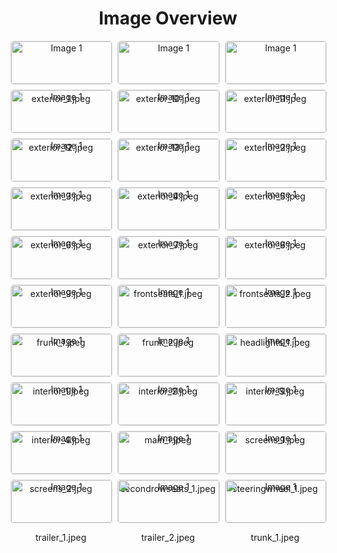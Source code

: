 <h1 style ="text-align: center;"> Image Overview </h1>
<div style="display: flex; flex-wrap: wrap; gap: 10px; justify-content: center;">
<div style="flex: 1 1 calc(33.333% - 20px); max-width: 300px; text-align: center;">
<img src="https://media.evkx.net/multimedia/models/lucid/gravity/gravity_dream_edition/exterior_1_xst.jpeg" alt="Image 1" style="width: 100%; border: 1px solid #ddd; border-radius: 5px;">
<p>exterior_1.jpeg</p>
</div>
<div style="flex: 1 1 calc(33.333% - 20px); max-width: 300px; text-align: center;">
<img src="https://media.evkx.net/multimedia/models/lucid/gravity/gravity_dream_edition/exterior_10_xst.jpeg" alt="Image 1" style="width: 100%; border: 1px solid #ddd; border-radius: 5px;">
<p>exterior_10.jpeg</p>
</div>
<div style="flex: 1 1 calc(33.333% - 20px); max-width: 300px; text-align: center;">
<img src="https://media.evkx.net/multimedia/models/lucid/gravity/gravity_dream_edition/exterior_11_xst.jpeg" alt="Image 1" style="width: 100%; border: 1px solid #ddd; border-radius: 5px;">
<p>exterior_11.jpeg</p>
</div>
<div style="flex: 1 1 calc(33.333% - 20px); max-width: 300px; text-align: center;">
<img src="https://media.evkx.net/multimedia/models/lucid/gravity/gravity_dream_edition/exterior_12_xst.jpeg" alt="Image 1" style="width: 100%; border: 1px solid #ddd; border-radius: 5px;">
<p>exterior_12.jpeg</p>
</div>
<div style="flex: 1 1 calc(33.333% - 20px); max-width: 300px; text-align: center;">
<img src="https://media.evkx.net/multimedia/models/lucid/gravity/gravity_dream_edition/exterior_13_xst.jpeg" alt="Image 1" style="width: 100%; border: 1px solid #ddd; border-radius: 5px;">
<p>exterior_13.jpeg</p>
</div>
<div style="flex: 1 1 calc(33.333% - 20px); max-width: 300px; text-align: center;">
<img src="https://media.evkx.net/multimedia/models/lucid/gravity/gravity_dream_edition/exterior_2_xst.jpeg" alt="Image 1" style="width: 100%; border: 1px solid #ddd; border-radius: 5px;">
<p>exterior_2.jpeg</p>
</div>
<div style="flex: 1 1 calc(33.333% - 20px); max-width: 300px; text-align: center;">
<img src="https://media.evkx.net/multimedia/models/lucid/gravity/gravity_dream_edition/exterior_3_xst.jpeg" alt="Image 1" style="width: 100%; border: 1px solid #ddd; border-radius: 5px;">
<p>exterior_3.jpeg</p>
</div>
<div style="flex: 1 1 calc(33.333% - 20px); max-width: 300px; text-align: center;">
<img src="https://media.evkx.net/multimedia/models/lucid/gravity/gravity_dream_edition/exterior_4_xst.jpeg" alt="Image 1" style="width: 100%; border: 1px solid #ddd; border-radius: 5px;">
<p>exterior_4.jpeg</p>
</div>
<div style="flex: 1 1 calc(33.333% - 20px); max-width: 300px; text-align: center;">
<img src="https://media.evkx.net/multimedia/models/lucid/gravity/gravity_dream_edition/exterior_5_xst.jpeg" alt="Image 1" style="width: 100%; border: 1px solid #ddd; border-radius: 5px;">
<p>exterior_5.jpeg</p>
</div>
<div style="flex: 1 1 calc(33.333% - 20px); max-width: 300px; text-align: center;">
<img src="https://media.evkx.net/multimedia/models/lucid/gravity/gravity_dream_edition/exterior_6_xst.jpeg" alt="Image 1" style="width: 100%; border: 1px solid #ddd; border-radius: 5px;">
<p>exterior_6.jpeg</p>
</div>
<div style="flex: 1 1 calc(33.333% - 20px); max-width: 300px; text-align: center;">
<img src="https://media.evkx.net/multimedia/models/lucid/gravity/gravity_dream_edition/exterior_7_xst.jpeg" alt="Image 1" style="width: 100%; border: 1px solid #ddd; border-radius: 5px;">
<p>exterior_7.jpeg</p>
</div>
<div style="flex: 1 1 calc(33.333% - 20px); max-width: 300px; text-align: center;">
<img src="https://media.evkx.net/multimedia/models/lucid/gravity/gravity_dream_edition/exterior_8_xst.jpeg" alt="Image 1" style="width: 100%; border: 1px solid #ddd; border-radius: 5px;">
<p>exterior_8.jpeg</p>
</div>
<div style="flex: 1 1 calc(33.333% - 20px); max-width: 300px; text-align: center;">
<img src="https://media.evkx.net/multimedia/models/lucid/gravity/gravity_dream_edition/exterior_9_xst.jpeg" alt="Image 1" style="width: 100%; border: 1px solid #ddd; border-radius: 5px;">
<p>exterior_9.jpeg</p>
</div>
<div style="flex: 1 1 calc(33.333% - 20px); max-width: 300px; text-align: center;">
<img src="https://media.evkx.net/multimedia/models/lucid/gravity/gravity_dream_edition/frontseats_1_xst.jpeg" alt="Image 1" style="width: 100%; border: 1px solid #ddd; border-radius: 5px;">
<p>frontseats_1.jpeg</p>
</div>
<div style="flex: 1 1 calc(33.333% - 20px); max-width: 300px; text-align: center;">
<img src="https://media.evkx.net/multimedia/models/lucid/gravity/gravity_dream_edition/frontseats_2_xst.jpeg" alt="Image 1" style="width: 100%; border: 1px solid #ddd; border-radius: 5px;">
<p>frontseats_2.jpeg</p>
</div>
<div style="flex: 1 1 calc(33.333% - 20px); max-width: 300px; text-align: center;">
<img src="https://media.evkx.net/multimedia/models/lucid/gravity/gravity_dream_edition/frunk_1_xst.jpeg" alt="Image 1" style="width: 100%; border: 1px solid #ddd; border-radius: 5px;">
<p>frunk_1.jpeg</p>
</div>
<div style="flex: 1 1 calc(33.333% - 20px); max-width: 300px; text-align: center;">
<img src="https://media.evkx.net/multimedia/models/lucid/gravity/gravity_dream_edition/frunk_2_xst.jpeg" alt="Image 1" style="width: 100%; border: 1px solid #ddd; border-radius: 5px;">
<p>frunk_2.jpeg</p>
</div>
<div style="flex: 1 1 calc(33.333% - 20px); max-width: 300px; text-align: center;">
<img src="https://media.evkx.net/multimedia/models/lucid/gravity/gravity_dream_edition/headlights_1_xst.jpeg" alt="Image 1" style="width: 100%; border: 1px solid #ddd; border-radius: 5px;">
<p>headlights_1.jpeg</p>
</div>
<div style="flex: 1 1 calc(33.333% - 20px); max-width: 300px; text-align: center;">
<img src="https://media.evkx.net/multimedia/models/lucid/gravity/gravity_dream_edition/interior_1_xst.jpeg" alt="Image 1" style="width: 100%; border: 1px solid #ddd; border-radius: 5px;">
<p>interior_1.jpeg</p>
</div>
<div style="flex: 1 1 calc(33.333% - 20px); max-width: 300px; text-align: center;">
<img src="https://media.evkx.net/multimedia/models/lucid/gravity/gravity_dream_edition/interior_2_xst.jpeg" alt="Image 1" style="width: 100%; border: 1px solid #ddd; border-radius: 5px;">
<p>interior_2.jpeg</p>
</div>
<div style="flex: 1 1 calc(33.333% - 20px); max-width: 300px; text-align: center;">
<img src="https://media.evkx.net/multimedia/models/lucid/gravity/gravity_dream_edition/interior_3_xst.jpeg" alt="Image 1" style="width: 100%; border: 1px solid #ddd; border-radius: 5px;">
<p>interior_3.jpeg</p>
</div>
<div style="flex: 1 1 calc(33.333% - 20px); max-width: 300px; text-align: center;">
<img src="https://media.evkx.net/multimedia/models/lucid/gravity/gravity_dream_edition/interior_4_xst.jpeg" alt="Image 1" style="width: 100%; border: 1px solid #ddd; border-radius: 5px;">
<p>interior_4.jpeg</p>
</div>
<div style="flex: 1 1 calc(33.333% - 20px); max-width: 300px; text-align: center;">
<img src="https://media.evkx.net/multimedia/models/lucid/gravity/gravity_dream_edition/main_1_xst.jpeg" alt="Image 1" style="width: 100%; border: 1px solid #ddd; border-radius: 5px;">
<p>main_1.jpeg</p>
</div>
<div style="flex: 1 1 calc(33.333% - 20px); max-width: 300px; text-align: center;">
<img src="https://media.evkx.net/multimedia/models/lucid/gravity/gravity_dream_edition/screens_1_xst.jpeg" alt="Image 1" style="width: 100%; border: 1px solid #ddd; border-radius: 5px;">
<p>screens_1.jpeg</p>
</div>
<div style="flex: 1 1 calc(33.333% - 20px); max-width: 300px; text-align: center;">
<img src="https://media.evkx.net/multimedia/models/lucid/gravity/gravity_dream_edition/screens_2_xst.jpeg" alt="Image 1" style="width: 100%; border: 1px solid #ddd; border-radius: 5px;">
<p>screens_2.jpeg</p>
</div>
<div style="flex: 1 1 calc(33.333% - 20px); max-width: 300px; text-align: center;">
<img src="https://media.evkx.net/multimedia/models/lucid/gravity/gravity_dream_edition/secondrowseats_1_xst.jpeg" alt="Image 1" style="width: 100%; border: 1px solid #ddd; border-radius: 5px;">
<p>secondrowseats_1.jpeg</p>
</div>
<div style="flex: 1 1 calc(33.333% - 20px); max-width: 300px; text-align: center;">
<img src="https://media.evkx.net/multimedia/models/lucid/gravity/gravity_dream_edition/steeringwheel_1_xst.jpeg" alt="Image 1" style="width: 100%; border: 1px solid #ddd; border-radius: 5px;">
<p>steeringwheel_1.jpeg</p>
</div>
<div style="flex: 1 1 calc(33.333% - 20px); max-width: 300px; text-align: center;">
<img src="https://media.evkx.net/multimedia/models/lucid/gravity/gravity_dream_edition/trailer_1_xst.jpeg" alt="Image 1" style="width: 100%; border: 1px solid #ddd; border-radius: 5px;">
<p>trailer_1.jpeg</p>
</div>
<div style="flex: 1 1 calc(33.333% - 20px); max-width: 300px; text-align: center;">
<img src="https://media.evkx.net/multimedia/models/lucid/gravity/gravity_dream_edition/trailer_2_xst.jpeg" alt="Image 1" style="width: 100%; border: 1px solid #ddd; border-radius: 5px;">
<p>trailer_2.jpeg</p>
</div>
<div style="flex: 1 1 calc(33.333% - 20px); max-width: 300px; text-align: center;">
<img src="https://media.evkx.net/multimedia/models/lucid/gravity/gravity_dream_edition/trunk_1_xst.jpeg" alt="Image 1" style="width: 100%; border: 1px solid #ddd; border-radius: 5px;">
<p>trunk_1.jpeg</p>
</div>
</div>
